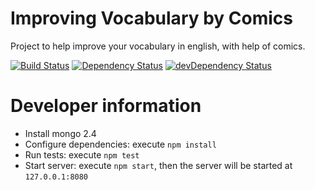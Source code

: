 Improving Vocabulary by Comics
==============================


Project to help improve your vocabulary in english, with help of comics.

[![Build Status](https://snap-ci.com/andreitognolo/improving-vocabulary/branch/master/build_image)](https://snap-ci.com/andreitognolo/improving-vocabulary/branch/master)
[![Dependency Status](https://david-dm.org/andreitognolo/improving-vocabulary.svg?theme=shields.io)](https://david-dm.org/andreitognolo/improving-vocabulary)
[![devDependency Status](https://david-dm.org/andreitognolo/improving-vocabulary/dev-status.svg?theme=shields.io)](https://david-dm.org/andreitognolo/improving-vocabulary#info=devDependencies)

Developer information
===================

- Install mongo 2.4
- Configure dependencies: execute `npm install`
- Run tests: execute `npm test`
- Start server: execute `npm start`, then the server will be started at  `127.0.0.1:8080`
